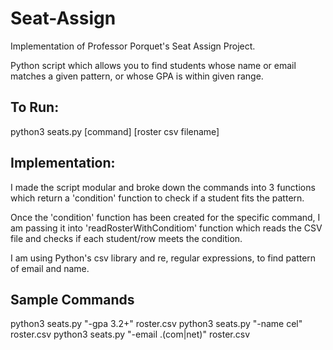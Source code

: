 # Seat-Assign


Implementation of Professor Porquet's Seat Assign Project.

Python script which allows you to find students whose name or email matches a given pattern, or whose GPA is within given range.

## To Run:
python3 seats.py [command] [roster csv filename]

## Implementation:
I made the script modular and broke down the commands into 3 functions which return a 'condition' function to check if a student fits the pattern. 

Once the 'condition' function has been created for the specific command, I am passing it into 'readRosterWithConditiom' function which reads the CSV file and checks if each student/row meets the condition. 

I am using Python's csv library and re, regular expressions, to find pattern of email and name.

## Sample Commands
python3 seats.py "-gpa 3.2+" roster.csv
python3 seats.py "-name cel" roster.csv
python3 seats.py "-email \.(com|net)" roster.csv